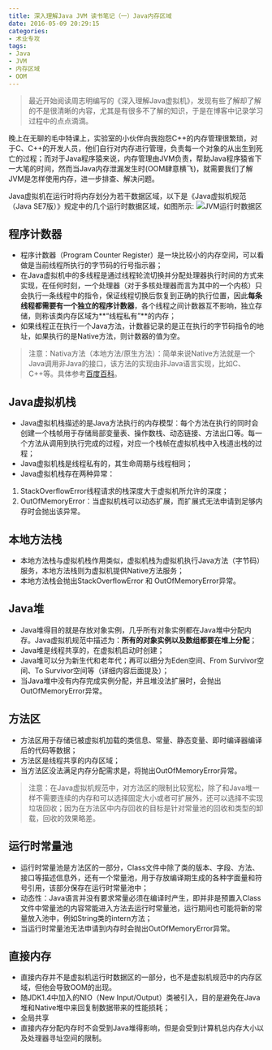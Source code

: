```yaml
---
title: 深入理解Java JVM 读书笔记（一）Java内存区域
date: 2016-05-09 20:29:15
categories:
- 术业专攻
tags:
- Java
- JVM
- 内存区域
- OOM
---
```

> 最近开始阅读周志明编写的《深入理解Java虚拟机》，发现有些了解却了解的不是很清晰的内容，尤其是有很多不了解的知识，于是在博客中记录学习过程中的点点滴滴。  

晚上在无聊的毛中特课上，实验室的小伙伴向我抱怨C++的内存管理很繁琐，对于C、C++的开发人员，他们自行对内存进行管理，负责每一个对象的从出生到死亡的过程；而对于Java程序猿来说，内存管理由JVM负责，帮助Java程序猿省下一大笔的时间，然而当Java内存泄漏发生时(OOM肆意横飞)，就需要我们了解JVM是怎样使用内存，进一步排查、解决问题。
<!-- more -->

Java虚拟机在运行时将内存划分为若干数据区域，以下是《Java虚拟机规范（Java SE7版）》规定中的几个运行时数据区域，如图所示:
![JVM运行时数据区](http://ww4.sinaimg.cn/large/b36cd9dbgw1f3pfx6z50kj20dw0axdhc.jpg)

## 程序计数器
* 程序计数器（Program Counter Register）是一块比较小的内存空间，可以看做是当前线程所执行的字节码的行号指示器；
* 在Java虚拟机中的多线程是通过线程轮流切换并分配处理器执行时间的方式来实现，在任何时刻，一个处理器（对于多核处理器而言为其中的一个内核）只会执行一条线程中的指令，保证线程切换后恢复到正确的执行位置，因此**每条线程都需要有一个独立的程序计数器**，各个线程之间计数器互不影响，独立存储，则称该类内存区域为**“线程私有”**的内存；
* 如果线程正在执行一个Java方法，计数器记录的是正在执行的字节码指令的地址，如果执行的是Native方法，则计数器的值为空。 

> 注意：Nativa方法（本地方法/原生方法）：简单来说Native方法就是一个Java调用非Java的接口，该方法的实现由非Java语言实现，比如C、C++等。具体参考[百度百科](http://baike.baidu.com/link?url=bnSuD--t5CJsyxCCgHRtHjCQANbPRRBv8UYOAN8IdjV3EP8eSrDceZBwFuLn80ABdVswkUGgmzsE2ceA_EYUnCSP0x9Wl9-QbBUTHJFLpFS)。

## Java虚拟机栈
* Java虚拟机栈描述的是Java方法执行的内存模型：每个方法在执行的同时会创建一个栈帧用于存储局部变量表、操作数栈、动态链接、方法出口等。每一个方法从调用到执行完成的过程，对应一个栈帧在虚拟机栈中入栈道出栈的过程；
* Java虚拟机栈是线程私有的，其生命周期与线程相同；
* Java虚拟机栈存在两种异常：
1. StackOverflowError线程请求的栈深度大于虚拟机所允许的深度；
2. OutOfMemoryError：当虚拟机栈可以动态扩展，而扩展式无法申请到足够内存时会抛出该异常。

## 本地方法栈
* 本地方法栈与虚拟机栈作用类似，虚拟机栈为虚拟机执行Java方法（字节码）服务，本地方法栈则为虚拟机提供Native方法服务；
* 本地方法栈会抛出StackOverflowError 和 OutOfMemoryError异常。

## Java堆
* Java堆得目的就是存放对象实例，几乎所有对象实例都在Java堆中分配内存。Java虚拟机规范中描述为：**所有的对象实例以及数组都要在堆上分配**；
* Java堆是线程共享的，在虚拟机启动时创建；
* Java堆可以分为新生代和老年代；再可以细分为Eden空间、From Survivor空间、To Survivor空间等（详细内容后面提及）；
* 当Java堆中没有内存完成实例分配，并且堆没法扩展时，会抛出OutOfMemoryError异常。

## 方法区
* 方法区用于存储已被虚拟机加载的类信息、常量、静态变量、即时编译器编译后的代码等数据；
* 方法区是线程共享的内存区域；
* 当方法区没法满足内存分配需求是，将抛出OutOfMemoryError异常。

>注意：在Java虚拟机规范中，对方法区的限制比较宽松，除了和Java堆一样不需要连续的内存和可以选择固定大小或者可扩展外，还可以选择不实现垃圾回收；因为在方法区中内存回收的目标是针对常量池的回收和类型的卸载，回收的效果略差。

## 运行时常量池
* 运行时常量池是方法区的一部分，Class文件中除了类的版本、字段、方法、接口等描述信息外，还有一个常量池，用于存放编译期生成的各种字面量和符号引用，该部分保存在运行时常量池中；
* 动态性：Java语言并没有要求常量必须在编译时产生，即并非是预置入Class文件中常量池的内容常能进入方法去运行时常量池，运行期间也可能将新的常量放入池中，例如String类的intern方法；
* 当运行时常量池无法申请到内存时会抛出OutOfMemoryError异常。

## 直接内存
* 直接内存并不是虚拟机运行时数据区的一部分，也不是虚拟机规范中的内存区域，但他会导致OOM的出现。
* 随JDK1.4中加入的NIO（New Input/Output）类被引入，目的是避免在Java堆和Native堆中来回复制数据带来的性能损耗；
* 全局共享
* 直接内存分配内存时不会受到Java堆得影响，但是会受到计算机总内存大小以及处理器寻址空间的限制。
